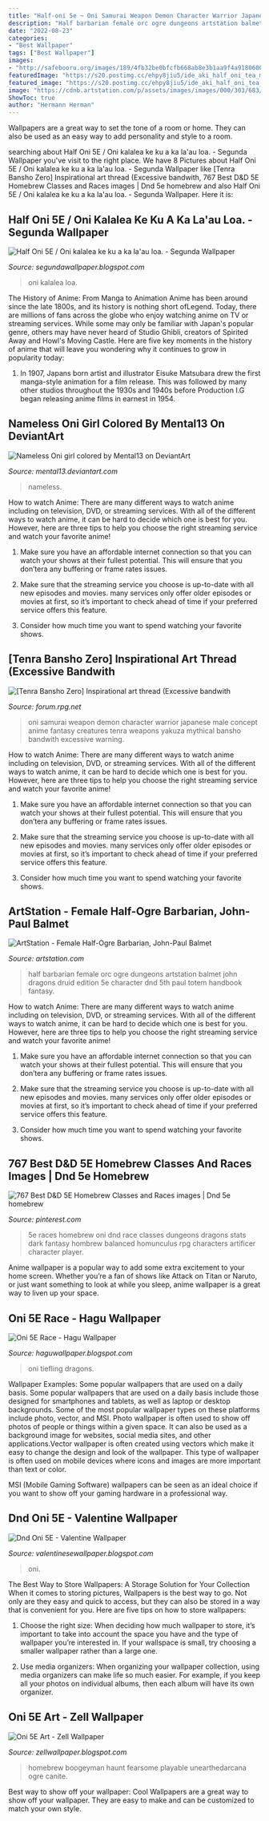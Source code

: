 ```yaml
---
title: "Half-oni 5e ~ Oni Samurai Weapon Demon Character Warrior Japanese Male Concept Anime Fantasy Creatures Tenra Weapons Yakuza Mythical Bansho Bandwith Excessive Warning"
description: "Half barbarian female orc ogre dungeons artstation balmet john dragons druid edition 5e character dnd 5th paul totem handbook fantasy"
date: "2022-08-23"
categories:
- "Best Wallpaper"
tags: ["Best Wallpaper"]
images:
- "http://safebooru.org/images/189/4fb32be0bfcfb668ab8e3b1aa9f4a91806007e2e.jpg"
featuredImage: "https://s20.postimg.cc/ehpy8jiu5/ide_aki_half_oni_tea_mistress_alchemist_by_thrythlind-d9ugsc.png"
featured_image: "https://s20.postimg.cc/ehpy8jiu5/ide_aki_half_oni_tea_mistress_alchemist_by_thrythlind-d9ugsc.png"
image: "https://cdnb.artstation.com/p/assets/images/images/000/303/683/large/Female_HalfOgreBarbarianTotem.jpg?1416134000"
ShowToc: true
author: "Hermann Herman"
---
```



Wallpapers are a great way to set the tone of a room or home. They can also be used as an easy way to add personality and style to a room.

	

		
searching about Half Oni 5E / Oni kalalea ke ku a ka la&#039;au loa. - Segunda Wallpaper you've visit to the right place. We have 8 Pictures about Half Oni 5E / Oni kalalea ke ku a ka la&#039;au loa. - Segunda Wallpaper like [Tenra Bansho Zero] Inspirational art thread (Excessive bandwith, 767 Best D&amp;D 5E Homebrew Classes and Races images | Dnd 5e homebrew and also Half Oni 5E / Oni kalalea ke ku a ka la&#039;au loa. - Segunda Wallpaper. Here it is:
		
    
## Half Oni 5E / Oni Kalalea Ke Ku A Ka La&#039;au Loa. - Segunda Wallpaper

<img loading=lazy src="https://s20.postimg.cc/ehpy8jiu5/ide_aki_half_oni_tea_mistress_alchemist_by_thrythlind-d9ugsc.png" onerror="this.onerror=null;this.src='https://tse2.mm.bing.net/th?id=OIP.-mD68to-pvDPRbdG2yXAfwAAAA&amp;pid=15.1';" alt="Half Oni 5E / Oni kalalea ke ku a ka la&#039;au loa. - Segunda Wallpaper">

_Source: segundawallpaper.blogspot.com_

>oni kalalea loa. 

	

The History of Anime: From Manga to Animation
Anime has been around since the late 1800s, and its history is nothing short ofLegend. Today, there are millions of fans across the globe who enjoy watching anime on TV or streaming services. While some may only be familiar with Japan's popular genre, others may have never heard of Studio Ghibli, creators of Spirited Away and Howl's Moving Castle. Here are five key moments in the history of anime that will leave you wondering why it continues to grow in popularity today:
1) In 1907, Japans born artist and illustrator Eisuke Matsubara drew the first manga-style animation for a film release. This was followed by many other studios throughout the 1930s and 1940s before Production I.G began releasing anime films in earnest in 1954.

    
## Nameless Oni Girl Colored By Mental13 On DeviantArt

<img loading=lazy src="http://pre03.deviantart.net/50ad/th/pre/i/2015/121/2/e/nameless_oni_girl_colored_by_mental13-d2qav8a.jpg" onerror="this.onerror=null;this.src='https://tse1.mm.bing.net/th?id=OIP.zxnmFAPbR_f-pwoKv5_VfQHaJp&amp;pid=15.1';" alt="Nameless Oni girl colored by Mental13 on DeviantArt">

_Source: mental13.deviantart.com_

>nameless. 

	

How to watch Anime: There are many different ways to watch anime including on television, DVD, or streaming services.
With all of the different ways to watch anime, it can be hard to decide which one is best for you. However, here are three tips to help you choose the right streaming service and watch your favorite anime!
1. Make sure you have an affordable internet connection so that you can watch your shows at their fullest potential. This will ensure that you don’tera any buffering or frame rates issues.

2. Make sure that the streaming service you choose is up-to-date with all new episodes and movies. many services only offer older episodes or movies at first, so it’s important to check ahead of time if your preferred service offers this feature.

3. Consider how much time you want to spend watching your favorite shows.

    
## [Tenra Bansho Zero] Inspirational Art Thread (Excessive Bandwith

<img loading=lazy src="http://safebooru.org/images/189/4fb32be0bfcfb668ab8e3b1aa9f4a91806007e2e.jpg" onerror="this.onerror=null;this.src='https://tse3.mm.bing.net/th?id=OIP.OITTWNNPUQ-nfSF8xRfT3gHaKi&amp;pid=15.1';" alt="[Tenra Bansho Zero] Inspirational art thread (Excessive bandwith">

_Source: forum.rpg.net_

>oni samurai weapon demon character warrior japanese male concept anime fantasy creatures tenra weapons yakuza mythical bansho bandwith excessive warning. 

	

How to watch Anime: There are many different ways to watch anime including on television, DVD, or streaming services.
With all of the different ways to watch anime, it can be hard to decide which one is best for you. However, here are three tips to help you choose the right streaming service and watch your favorite anime!
1. Make sure you have an affordable internet connection so that you can watch your shows at their fullest potential. This will ensure that you don’tera any buffering or frame rates issues.

2. Make sure that the streaming service you choose is up-to-date with all new episodes and movies. many services only offer older episodes or movies at first, so it’s important to check ahead of time if your preferred service offers this feature.

3. Consider how much time you want to spend watching your favorite shows.

    
## ArtStation - Female Half-Ogre Barbarian, John-Paul Balmet

<img loading=lazy src="https://cdnb.artstation.com/p/assets/images/images/000/303/683/large/Female_HalfOgreBarbarianTotem.jpg?1416134000" onerror="this.onerror=null;this.src='https://tse2.mm.bing.net/th?id=OIP.08CFW3fegWC005aWZvbh9wHaJl&amp;pid=15.1';" alt="ArtStation - Female Half-Ogre Barbarian, John-Paul Balmet">

_Source: artstation.com_

>half barbarian female orc ogre dungeons artstation balmet john dragons druid edition 5e character dnd 5th paul totem handbook fantasy. 

	

How to watch Anime: There are many different ways to watch anime including on television, DVD, or streaming services.
With all of the different ways to watch anime, it can be hard to decide which one is best for you. However, here are three tips to help you choose the right streaming service and watch your favorite anime!
1. Make sure you have an affordable internet connection so that you can watch your shows at their fullest potential. This will ensure that you don’tera any buffering or frame rates issues.

2. Make sure that the streaming service you choose is up-to-date with all new episodes and movies. many services only offer older episodes or movies at first, so it’s important to check ahead of time if your preferred service offers this feature.

3. Consider how much time you want to spend watching your favorite shows.

    
## 767 Best D&amp;D 5E Homebrew Classes And Races Images | Dnd 5e Homebrew

<img loading=lazy src="https://i.pinimg.com/236x/ac/88/01/ac880131b984f67a4780bc5c2d256899.jpg" onerror="this.onerror=null;this.src='https://tse2.mm.bing.net/th?id=OIP.lNaNM70asc6pDFOVeiNelAAAAA&amp;pid=15.1';" alt="767 Best D&amp;D 5E Homebrew Classes and Races images | Dnd 5e homebrew">

_Source: pinterest.com_

>5e races homebrew oni dnd race classes dungeons dragons stats dark fantasy hombrew balanced homunculus rpg characters artificer character player. 

	

Anime wallpaper is a popular way to add some extra excitement to your home screen. Whether you’re a fan of shows like Attack on Titan or Naruto, or just want something to look at while you sleep, anime wallpaper is a great way to liven up your space.

    
## Oni 5E Race - Hagu Wallpaper

<img loading=lazy src="http://pm1.narvii.com/7239/1f5c9f31e527bc33c6de2eff56407c0e230c38e9r1-1024-1024v2_00.jpg" onerror="this.onerror=null;this.src='https://tse4.mm.bing.net/th?id=OIP.VpP_OedOAcmTHXDFmqpaVwHaHa&amp;pid=15.1';" alt="Oni 5E Race - Hagu Wallpaper">

_Source: haguwallpaper.blogspot.com_

>oni tiefling dragons. 

	

Wallpaper Examples: Some popular wallpapers that are used on a daily basis.
Some popular wallpapers that are used on a daily basis include those designed for smartphones and tablets, as well as laptop or desktop backgrounds. Some of the most popular wallpaper types on these platforms include photo, vector, and MSI. 
Photo wallpaper is often used to show off photos of people or things within a given space. It can also be used as a background image for websites, social media sites, and other applications.Vector wallpaper is often created using vectors which make it easy to change the design and look of the wallpaper. This type of wallpaper is often used on mobile devices where icons and images are more important than text or color. 

MSI (Mobile Gaming Software) wallpapers can be seen as an ideal choice if you want to show off your gaming hardware in a professional way.

    
## Dnd Oni 5E - Valentine Wallpaper

<img loading=lazy src="https://i.ytimg.com/vi/3_PZm6wMiHM/mqdefault.jpg" onerror="this.onerror=null;this.src='https://tse1.mm.bing.net/th?id=OIP.KyzcST-10etXdMOrBRw6KgAAAA&amp;pid=15.1';" alt="Dnd Oni 5E - Valentine Wallpaper">

_Source: valentinesewallpaper.blogspot.com_

>oni. 

	

The Best Way to Store Wallpapers: A Storage Solution for Your Collection
When it comes to storing pictures, Wallpapers is the best way to go. Not only are they easy and quick to access, but they can also be stored in a way that is convenient for you. Here are five tips on how to store wallpapers:
1) Choose the right size: When deciding how much wallpaper to store, it’s important to take into account the space you have and the type of wallpaper you’re interested in. If your wallspace is small, try choosing a smaller wallpaper rather than a large one.

2) Use media organizers: When organizing your wallpaper collection, using media organizers can make life so much easier. For example, if you keep all your photos on individual albums, then each album will have its own organizer.

    
## Oni 5E Art - Zell Wallpaper

<img loading=lazy src="https://i.redd.it/sulq0hhfzvx31.png" onerror="this.onerror=null;this.src='https://tse2.mm.bing.net/th?id=OIP.nEnHN0W7WxaI7I20zj-hiwHaJk&amp;pid=15.1';" alt="Oni 5E Art - Zell Wallpaper">

_Source: zellwallpaper.blogspot.com_

>homebrew boogeyman haunt fearsome playable unearthedarcana ogre canite. 

	

Best way to show off your wallpaper:
Cool Wallpapers are a great way to show off your wallpaper. They are easy to make and can be customized to match your own style.

